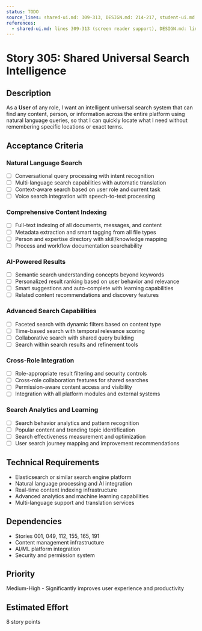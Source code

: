 ```yaml
---
status: TODO
source_lines: shared-ui.md: 309-313, DESIGN.md: 214-217, student-ui.md: 312-315
references:
  - shared-ui.md: lines 309-313 (screen reader support), DESIGN.md: lines 214-217 (document center), student-ui.md: lines 312-315 (material search)
---
```


# Story 305: Shared Universal Search Intelligence

## Description
As a **User** of any role, I want an intelligent universal search system that can find any content, person, or information across the entire platform using natural language queries, so that I can quickly locate what I need without remembering specific locations or exact terms.

## Acceptance Criteria

### Natural Language Search
- [ ] Conversational query processing with intent recognition
- [ ] Multi-language search capabilities with automatic translation
- [ ] Context-aware search based on user role and current task
- [ ] Voice search integration with speech-to-text processing

### Comprehensive Content Indexing
- [ ] Full-text indexing of all documents, messages, and content
- [ ] Metadata extraction and smart tagging from all file types
- [ ] Person and expertise directory with skill/knowledge mapping
- [ ] Process and workflow documentation searchability

### AI-Powered Results
- [ ] Semantic search understanding concepts beyond keywords
- [ ] Personalized result ranking based on user behavior and relevance
- [ ] Smart suggestions and auto-complete with learning capabilities
- [ ] Related content recommendations and discovery features

### Advanced Search Capabilities
- [ ] Faceted search with dynamic filters based on content type
- [ ] Time-based search with temporal relevance scoring
- [ ] Collaborative search with shared query building
- [ ] Search within search results and refinement tools

### Cross-Role Integration
- [ ] Role-appropriate result filtering and security controls
- [ ] Cross-role collaboration features for shared searches
- [ ] Permission-aware content access and visibility
- [ ] Integration with all platform modules and external systems

### Search Analytics and Learning
- [ ] Search behavior analytics and pattern recognition
- [ ] Popular content and trending topic identification
- [ ] Search effectiveness measurement and optimization
- [ ] User search journey mapping and improvement recommendations

## Technical Requirements
- Elasticsearch or similar search engine platform
- Natural language processing and AI integration
- Real-time content indexing infrastructure
- Advanced analytics and machine learning capabilities
- Multi-language support and translation services

## Dependencies
- Stories 001, 049, 112, 155, 165, 191
- Content management infrastructure
- AI/ML platform integration
- Security and permission system

## Priority
Medium-High - Significantly improves user experience and productivity

## Estimated Effort
8 story points